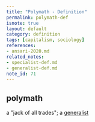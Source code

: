 ```yaml
---
title: "Polymath - Definition"
permalink: polymath-def
isnote: true
layout: default
category: definition
tags: [capitalism, sociology]
references: 
- ansari-2020.md
related_notes:
- specialist-def.md
- generalist-def.md
note_id: 71
---
```


## polymath

a "jack of all trades"; a [generalist](generalist-def)
